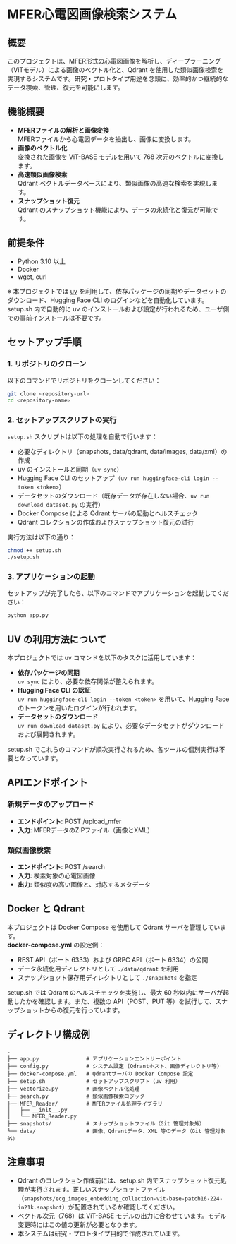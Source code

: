 # MFER心電図画像検索システム

## 概要
このプロジェクトは、MFER形式の心電図画像を解析し、ディープラーニング（ViTモデル）による画像のベクトル化と、Qdrant を使用した類似画像検索を実現するシステムです。研究・プロトタイプ用途を念頭に、効率的かつ継続的なデータ検索、管理、復元を可能にします。

## 機能概要
- **MFERファイルの解析と画像変換**  
  MFERファイルから心電図データを抽出し、画像に変換します。
- **画像のベクトル化**  
  変換された画像を ViT-BASE モデルを用いて 768 次元のベクトルに変換します。
- **高速類似画像検索**  
  Qdrant ベクトルデータベースにより、類似画像の高速な検索を実現します。
- **スナップショット復元**  
  Qdrant のスナップショット機能により、データの永続化と復元が可能です。

## 前提条件
- Python 3.10 以上
- Docker
- wget, curl

※ 本プロジェクトでは [uv](https://astral.sh/uv) を利用して、依存パッケージの同期やデータセットのダウンロード、Hugging Face CLI のログインなどを自動化しています。  
setup.sh 内で自動的に uv のインストールおよび設定が行われるため、ユーザ側での事前インストールは不要です。

## セットアップ手順

### 1. リポジトリのクローン
以下のコマンドでリポジトリをクローンしてください：
```bash
git clone <repository-url>
cd <repository-name>
```

### 2. セットアップスクリプトの実行
`setup.sh` スクリプトは以下の処理を自動で行います：

- 必要なディレクトリ（snapshots, data/qdrant, data/images, data/xml）の作成
- uv のインストールと同期（`uv sync`）
- Hugging Face CLI のセットアップ（`uv run huggingface-cli login --token <token>`）  
- データセットのダウンロード（既存データが存在しない場合、`uv run download_dataset.py` の実行）
- Docker Compose による Qdrant サーバの起動とヘルスチェック
- Qdrant コレクションの作成およびスナップショット復元の試行

実行方法は以下の通り：
```bash
chmod +x setup.sh
./setup.sh
```

### 3. アプリケーションの起動
セットアップが完了したら、以下のコマンドでアプリケーションを起動してください：
```bash
python app.py
```

## UV の利用方法について
本プロジェクトでは uv コマンドを以下のタスクに活用しています：
- **依存パッケージの同期**  
  `uv sync` により、必要な依存関係が整えられます。
- **Hugging Face CLI の認証**  
  `uv run huggingface-cli login --token <token>` を用いて、Hugging Face のトークンを用いたログインが行われます。
- **データセットのダウンロード**  
  `uv run download_dataset.py` により、必要なデータセットがダウンロードおよび展開されます。

setup.sh でこれらのコマンドが順次実行されるため、各ツールの個別実行は不要となっています。

## APIエンドポイント

### 新規データのアップロード
- **エンドポイント**: POST /upload_mfer  
- **入力**: MFERデータのZIPファイル（画像とXML）

### 類似画像検索
- **エンドポイント**: POST /search  
- **入力**: 検索対象の心電図画像  
- **出力**: 類似度の高い画像と、対応するメタデータ

## Docker と Qdrant
本プロジェクトは Docker Compose を使用して Qdrant サーバを管理しています。  
**docker-compose.yml** の設定例：
- REST API（ポート 6333）および GRPC API（ポート 6334）の公開
- データ永続化用ディレクトリとして `./data/qdrant` を利用
- スナップショット保存用ディレクトリとして `./snapshots` を指定

setup.sh では Qdrant のヘルスチェックを実施し、最大 60 秒以内にサーバが起動したかを確認します。また、複数の API（POST、PUT 等）を試行して、スナップショットからの復元を行っています。

## ディレクトリ構成例
```
.
├── app.py               # アプリケーションエントリーポイント
├── config.py            # システム設定 (Qdrantホスト、画像ディレクトリ等)
├── docker-compose.yml   # Qdrantサーバの Docker Compose 設定
├── setup.sh             # セットアップスクリプト（uv 利用）
├── vectorize.py         # 画像ベクトル化処理
├── search.py            # 類似画像検索ロジック
├── MFER_Reader/         # MFERファイル処理ライブラリ
│   ├── __init__.py
│   └── MFER_Reader.py
├── snapshots/           # スナップショットファイル（Git 管理対象外）
└── data/                # 画像、Qdrantデータ、XML 等のデータ（Git 管理対象外）
```

## 注意事項
- Qdrant のコレクション作成前には、setup.sh 内でスナップショット復元処理が実行されます。正しいスナップショットファイル（`snapshots/ecg_images_enbedding_collection-vit-base-patch16-224-in21k.snapshot`）が配置されているか確認してください。
- ベクトル次元（768）は ViT-BASE モデルの出力に合わせています。モデル変更時にはこの値の更新が必要となります。
- 本システムは研究・プロトタイプ目的で作成されています。